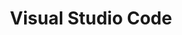 ---
title: "Visual Studio Code"
url: "https://code.visualstudio.com"
description: "微软开发的免费开源代码编辑器，支持多种编程语言和丰富的插件生态"
category: "开发工具"
tags: ["代码编辑器", "开发工具", "微软", "开源", "插件丰富"]
icon: "💻"
---